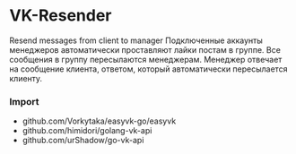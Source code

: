 # VK-Resender
Resend messages from client to manager
Подключенные аккаунты менеджеров автоматически проставляют лайки постам в группе.
Все сообщения в группу пересылаются менеджерам.
Менеджер отвечает на сообщение клиента, ответом, который автоматически пересылается клиенту.

### Import
-	github.com/Vorkytaka/easyvk-go/easyvk
- github.com/himidori/golang-vk-api
- github.com/urShadow/go-vk-api


